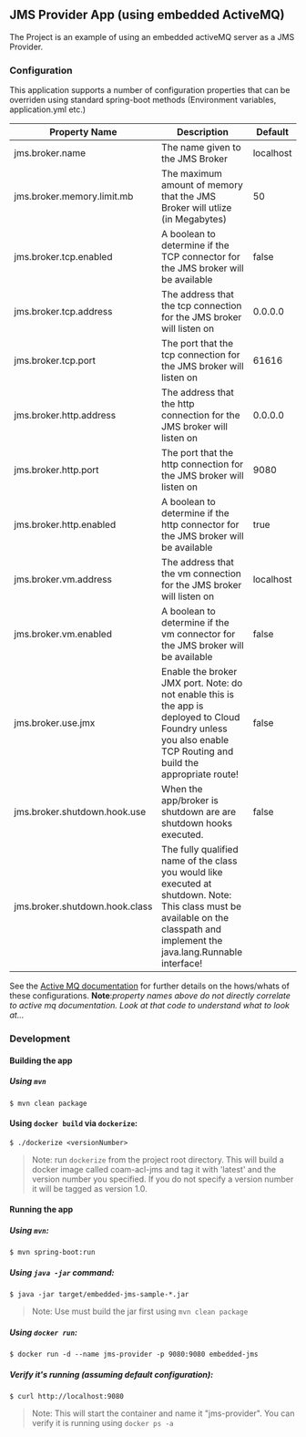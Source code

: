 ## JMS Provider App (using embedded ActiveMQ)

The Project is an example of using an embedded activeMQ server as a JMS Provider.

### Configuration

This application supports a number of configuration properties that can be overriden using standard spring-boot methods (Environment variables, application.yml etc.)

| Property Name | Description | Default |
| ------- | --- | ---- |
| jms.broker.name | The name given to the JMS Broker | localhost |
| jms.broker.memory.limit.mb | The maximum amount of memory that the JMS Broker will utlize (in Megabytes) | 50 |
| jms.broker.tcp.enabled | A boolean to determine if the TCP connector for the JMS broker will be available | false |  
| jms.broker.tcp.address | The address that the tcp connection for the JMS broker will listen on | 0.0.0.0 |
| jms.broker.tcp.port | The port that the tcp connection for the JMS broker will listen on | 61616 |
| jms.broker.http.address | The address that the http connection for the JMS broker will listen on | 0.0.0.0 |
| jms.broker.http.port | The port that the http connection for the JMS broker will listen on | 9080 |
| jms.broker.http.enabled | A boolean to determine if the http connector for the JMS broker will be available | true |
| jms.broker.vm.address | The address that the vm connection for the JMS broker will listen on | localhost |
| jms.broker.vm.enabled | A boolean to determine if the vm connector for the JMS broker will be available | false |
| jms.broker.use.jmx | Enable the broker JMX port. Note: do not enable this is the app is deployed to Cloud Foundry unless you also enable TCP Routing and build the appropriate route! | false |
| jms.broker.shutdown.hook.use | When the app/broker is shutdown are are shutdown hooks executed. | false |
| jms.broker.shutdown.hook.class | The fully qualified name of the class you would like executed at shutdown. Note: This class must be available on the classpath and implement the java.lang.Runnable interface! |  |
    

See the [Active MQ documentation](http://activemq.apache.org/using-activemq.html) for further details on the hows/whats of these configurations. **Note**:*property names above do not directly correlate to active mq documentation. Look at that code to understand what to look at...* 


### Development

#### Building the app

##### Using `mvn`

    $ mvn clean package
    
#### Using `docker build` via `dockerize`:

    $ ./dockerize <versionNumber>

>Note: run `dockerize` from the project root directory. This will build a docker image called coam-acl-jms and tag it with 'latest' and the version number you specified. If you do not specify a version number it will be tagged as version 1.0.
   

#### Running the app

##### Using `mvn`:

    $ mvn spring-boot:run

##### Using `java -jar` command: 

    $ java -jar target/embedded-jms-sample-*.jar

>Note: Use must build the jar first using `mvn clean package`

##### Using `docker run`:

    $ docker run -d --name jms-provider -p 9080:9080 embedded-jms

##### Verify it's running (assuming default configuration):

    $ curl http://localhost:9080
       
>Note: This will start the container and name it "jms-provider". You can verify it is running using `docker ps -a`


